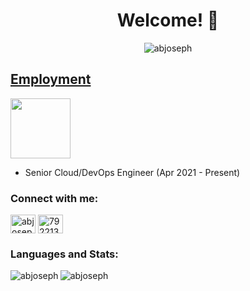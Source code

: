 <h1 align="center">Welcome! 👋</h1>

<p align="center"> <img src="https://komarev.com/ghpvc/?username=abjoseph&label=Profile%20views&color=0e75b6&style=flat" alt="abjoseph" /> </p>

<p>
  <a href="https://www.rearc.io/careers/"/>
    <h2>Employment</h2>
  </a>
</p>

<img src="https://www.rearc.io/wp-content/uploads/2018/11/Logo.png" width="96">

- Senior Cloud/DevOps Engineer (Apr 2021 - Present)

<p align="left">
<h3 align="left">Connect with me:</h3>
<a href="https://linkedin.com/in/abjoseph-ag" target="blank"><img align="center" src="https://cdn.jsdelivr.net/npm/simple-icons@3.0.1/icons/linkedin.svg" alt="abjoseph" height="30" width="40" /></a>
<a href="https://stackoverflow.com/users/5893754/a-joseph" target="blank"><img align="center" src="https://cdn.jsdelivr.net/npm/simple-icons@3.0.1/icons/stackoverflow.svg" alt="7922135" height="30" width="40" /></a>
</p>

<h3 align="left">Languages and Stats:</h3>

<p><img align="left" src="https://github-readme-stats.vercel.app/api/top-langs/?username=abjoseph&layout=compact" alt="abjoseph" /></p> 
<p><img align="center" src="https://github-readme-stats.vercel.app/api?username=abjoseph&show_icons=true" alt="abjoseph" /></p>

